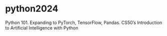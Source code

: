 # python2024
Python 101. Expanding to PyTorch, TensorFlow, Pandas. CS50’s Introduction to Artificial Intelligence with Python
